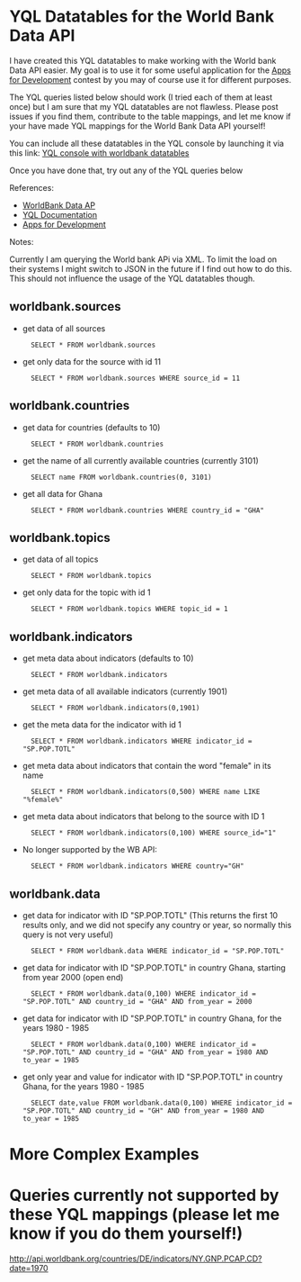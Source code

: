 # YQL Datatables for the World Bank Data API

I have created this YQL datatables to make working with the World bank Data API easier. My goal is to use it for some useful application for the [Apps for Development](http://appsfordevelopment.challengepost.com) contest by you may of course use it for different purposes.

The YQL queries listed below should work (I tried each of them at least once) but I am sure that my YQL datatables are not flawless. Please post issues if you find them, contribute to the table mappings, and let me know if your have made YQL mappings for the World Bank Data API yourself!

You can include all these datatables in the YQL console by launching it via this link:
[YQL console with worldbank datatables](http://developer.yahoo.com/yql/console/?env=http://github.com/spier/yql_worldbank/raw/master/alltables.env)

Once you have done that, try out any of the YQL queries below

References:

* [WorldBank Data AP](http://data.worldbank.org/developers/api-overview)
* [YQL Documentation](https://developer.yahoo.com/yql/guide/)
* [Apps for Development](http://appsfordevelopment.challengepost.com/)

Notes:

Currently I am querying the World bank APi via XML. To limit the load on their systems I might switch to JSON in the future if I find out how to do this. This should not influence the usage of the YQL datatables though.


## worldbank.sources
* get data of all sources

		SELECT * FROM worldbank.sources
		
* get only data for the source with id 11

		SELECT * FROM worldbank.sources WHERE source_id = 11

## worldbank.countries 
* get data for countries (defaults to 10)

		SELECT * FROM worldbank.countries
		
* get the name of all currently available countries (currently 3101)

		SELECT name FROM worldbank.countries(0, 3101)
		
* get all data for Ghana

		SELECT * FROM worldbank.countries WHERE country_id = "GHA"

## worldbank.topics

* get data of all topics

		SELECT * FROM worldbank.topics
		
* get only data for the topic with id 1

		SELECT * FROM worldbank.topics WHERE topic_id = 1

## worldbank.indicators

* get meta data about indicators (defaults to 10)

		SELECT * FROM worldbank.indicators
		
* get meta data of all available indicators (currently 1901)		

		SELECT * FROM worldbank.indicators(0,1901)
		
* get the meta data for the indicator with id 1

		SELECT * FROM worldbank.indicators WHERE indicator_id = "SP.POP.TOTL"

* get meta data about indicators that contain the word "female" in its name

		SELECT * FROM worldbank.indicators(0,500) WHERE name LIKE "%female%" 

* get meta data about indicators that belong to the source with ID 1

		SELECT * FROM worldbank.indicators(0,100) WHERE source_id="1"

* No longer supported by the WB API:

		SELECT * FROM worldbank.indicators WHERE country="GH"

## worldbank.data

* get data for indicator with ID "SP.POP.TOTL" (This returns the first 10 results only, and we did not specify any country or year, so normally this query is not very useful)

		SELECT * FROM worldbank.data WHERE indicator_id = "SP.POP.TOTL"

* get data for indicator with ID "SP.POP.TOTL" in country Ghana, starting from year 2000 (open end)
 
		SELECT * FROM worldbank.data(0,100) WHERE indicator_id = "SP.POP.TOTL" AND country_id = "GHA" AND from_year = 2000

* get data for indicator with ID "SP.POP.TOTL" in country Ghana, for the years 1980 - 1985

		SELECT * FROM worldbank.data(0,100) WHERE indicator_id = "SP.POP.TOTL" AND country_id = "GHA" AND from_year = 1980 AND to_year = 1985

* get only year and value for indicator with ID "SP.POP.TOTL" in country Ghana, for the years 1980 - 1985

		SELECT date,value FROM worldbank.data(0,100) WHERE indicator_id = "SP.POP.TOTL" AND country_id = "GH" AND from_year = 1980 AND to_year = 1985

# More Complex Examples



# Queries currently not supported by these YQL mappings (please let me know if you do them yourself!)
http://api.worldbank.org/countries/DE/indicators/NY.GNP.PCAP.CD?date=1970

